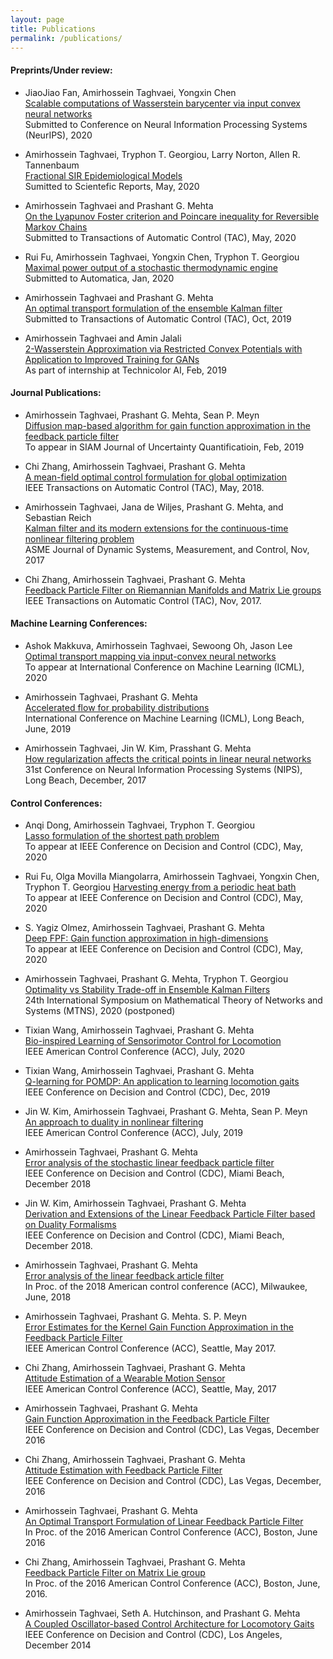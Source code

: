 ```yaml
---
layout: page
title: Publications
permalink: /publications/
---
```

#### Preprints/Under review:
- JiaoJiao Fan, Amirhossein Taghvaei, Yongxin Chen   
[Scalable computations of Wasserstein barycenter via input convex neural networks](https://arxiv.org/abs/2007.04462)  
Submitted to Conference on Neural Information Processing Systems (NeurIPS), 2020

- Amirhossein Taghvaei, Tryphon T. Georgiou, Larry Norton, Allen R. Tannenbaum     
[Fractional SIR Epidemiological Models](https://www.medrxiv.org/content/10.1101/2020.04.28.20083865v2)    
Sumitted to Scientefic Reports, May, 2020

- Amirhossein Taghvaei and Prashant G. Mehta     
[On the Lyapunov Foster criterion and Poincare inequality for Reversible Markov Chains](https://arxiv.org/abs/2005.08145)    
Submitted to Transactions of Automatic Control (TAC), May, 2020    

- Rui Fu, Amirhossein Taghvaei, Yongxin Chen, Tryphon T. Georgiou     
 [Maximal power output of a stochastic thermodynamic engine](https://arxiv.org/abs/2001.00979)   
  Submitted to Automatica, Jan, 2020

- Amirhossein Taghvaei and Prashant G. Mehta    
 [An optimal transport formulation of the ensemble Kalman filter](https://arxiv.org/abs/1910.02338)        
  Submitted to Transactions of Automatic Control (TAC), Oct, 2019

- Amirhossein Taghvaei and Amin Jalali    
 [2-Wasserstein Approximation via Restricted Convex Potentials with Application to Improved Training for GANs](https://arxiv.org/abs/1902.07197)     
 As part of internship at Technicolor AI, Feb, 2019   


#### Journal Publications:
- Amirhossein Taghvaei, Prashant G. Mehta, Sean P. Meyn    
 [Diffusion map-based algorithm for gain function approximation in the feedback particle filter](https://arxiv.org/abs/1902.07263)     
 To appear in SIAM Journal of Uncertainty Quantificatioin, Feb, 2019

- Chi Zhang, Amirhossein Taghvaei, Prashant G. Mehta    
[A mean-field optimal control formulation for global optimization](https://ieeexplore.ieee.org/document/8353737)      
IEEE Transactions on Automatic Control (TAC), May, 2018.   

- Amirhossein Taghvaei, Jana de Wiljes, Prashant G. Mehta, and Sebastian Reich     
[Kalman filter and its modern extensions for the continuous-time nonlinear filtering problem](http://dynamicsystems.asmedigitalcollection.asme.org/article.aspx?articleid=2653375)   
ASME Journal of Dynamic Systems, Measurement, and Control, Nov, 2017

- Chi Zhang, Amirhossein Taghvaei, Prashant G. Mehta    
[Feedback Particle Filter on Riemannian Manifolds and Matrix Lie groups](https://ieeexplore.ieee.org/document/8100938)       
IEEE Transactions on Automatic Control (TAC), Nov, 2017.   


#### Machine Learning Conferences:
- Ashok Makkuva, Amirhossein Taghvaei, Sewoong Oh, Jason Lee    
 [Optimal transport mapping via input-convex neural networks](https://arxiv.org/abs/1908.10962)         
 To appear at International Conference on Machine Learning (ICML), 2020


- Amirhossein Taghvaei, Prashant G. Mehta      
[Accelerated flow for probability distributions](http://proceedings.mlr.press/v97/taghvaei19a.html)        
International Conference on Machine Learning (ICML), Long Beach, June, 2019 


- Amirhossein Taghvaei, Jin W. Kim, Prasshant G. Mehta       
[How regularization affects the critical points in linear neural networks](https://papers.nips.cc/paper/6844-how-regularization-affects-the-critical-points-in-linear-networks)         
31st Conference on Neural Information Processing Systems (NIPS), Long Beach, December, 2017  


#### Control Conferences:
- Anqi Dong, Amirhossein Taghvaei, Tryphon T. Georgiou       
[Lasso formulation of the shortest path problem](https://arxiv.org/abs/2005.09152)       
To appear at IEEE Conference on Decision and Control (CDC), May, 2020

- Rui Fu, Olga Movilla Miangolarra, Amirhossein Taghvaei, Yongxin Chen, Tryphon T. Georgiou
[Harvesting energy from a periodic heat bath]()    
To appear at  IEEE Conference on Decision and Control (CDC), May, 2020

- S. Yagiz Olmez, Amirhossein Taghvaei, Prashant G. Mehta   
[Deep FPF: Gain function approximation in high-dimensions]()   
To appear at  IEEE Conference on Decision and Control (CDC), May, 2020

- Amirhossein Taghvaei, Prashant G. Mehta, Tryphon T. Georgiou      
[Optimality vs Stability Trade-off in Ensemble Kalman Filters]()      
24th International Symposium on Mathematical Theory of Networks and Systems (MTNS), 2020 (postponed)

- Tixian Wang, Amirhossein Taghvaei, Prashant G. Mehta       
[Bio-inspired Learning of Sensorimotor Control for Locomotion](https://arxiv.org/abs/1910.02556)       
IEEE American Control Conference (ACC), July, 2020     

- Tixian Wang, Amirhossein Taghvaei, Prashant G. Mehta        
[Q-learning for POMDP: An application to learning locomotion gaits](https://ieeexplore.ieee.org/document/9030143)      
IEEE Conference on Decision and Control (CDC), Dec, 2019   
  
- Jin W. Kim, Amirhossein Taghvaei, Prashant G. Mehta, Sean P. Meyn        
[An approach to duality in nonlinear filtering](https://ieeexplore.ieee.org/document/8815136)       
IEEE American Control Conference (ACC), July, 2019   

- Amirhossein Taghvaei, Prashant G. Mehta       
[Error analysis of the stochastic linear feedback particle filter](https://ieeexplore.ieee.org/document/8619806)      
IEEE Conference on Decision and Control (CDC), Miami Beach, December 2018 

- Jin W. Kim, Amirhossein Taghvaei, Prashant G. Mehta      
[Derivation and Extensions of the Linear Feedback Particle Filter based on Duality Formalisms](https://ieeexplore.ieee.org/document/8618878)       
IEEE Conference on Decision and Control (CDC), Miami Beach, December 2018.    

- Amirhossein Taghvaei, Prashant G. Mehta      
[Error analysis of the linear feedback article filter](https://ieeexplore.ieee.org/document/8430867)      
In Proc. of the 2018 American control conference (ACC), Milwaukee, June, 2018    
 
- Amirhossein Taghvaei, Prashant G. Mehta. S. P. Meyn           
[Error Estimates for the Kernel Gain Function Approximation in the Feedback Particle Filter](https://ieeexplore.ieee.org/document/7963661)       
IEEE American Control Conference (ACC), Seattle, May 2017. 

- Chi Zhang, Amirhossein Taghvaei, Prashant G. Mehta      
[Attitude Estimation of a Wearable Motion Sensor](https://ieeexplore.ieee.org/document/7963660)       
IEEE American Control Conference (ACC), Seattle, May, 2017   

- Amirhossein Taghvaei, Prashant G. Mehta     
[Gain Function Approximation in the Feedback Particle Filter](https://ieeexplore.ieee.org/document/7799105)     
IEEE Conference on Decision and Control (CDC), Las Vegas, December 2016 

- Chi Zhang, Amirhossein Taghvaei, Prashant G. Mehta       
[Attitude Estimation with Feedback Particle Filter](https://ieeexplore.ieee.org/document/7799104)      
IEEE Conference on Decision and Control (CDC), Las Vegas, December, 2016    

- Amirhossein Taghvaei, Prashant G. Mehta       
[An Optimal Transport Formulation of Linear Feedback Particle Filter](https://ieeexplore.ieee.org/abstract/document/7525474)        
In Proc. of the 2016 American Control Conference (ACC), Boston, June 2016     

- Chi Zhang, Amirhossein Taghvaei, Prashant G. Mehta        
[Feedback Particle Filter on Matrix Lie group](https://ieeexplore.ieee.org/document/7525330)        
In Proc. of the 2016 American Control Conference (ACC), Boston, June, 2016.    

- Amirhossein Taghvaei, Seth A. Hutchinson, and Prashant G. Mehta       
[A Coupled Oscillator-based Control Architecture for Locomotory Gaits](https://ieeexplore.ieee.org/abstract/document/7039930)        
IEEE Conference on Decision and Control (CDC), Los Angeles, December 2014   
